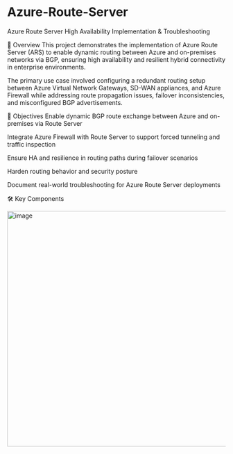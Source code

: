 # Azure-Route-Server
Azure Route Server High Availability Implementation & Troubleshooting

📌 Overview
This project demonstrates the implementation of Azure Route Server (ARS) to enable dynamic routing between Azure and on-premises networks via BGP, ensuring high availability and resilient hybrid connectivity in enterprise environments.

The primary use case involved configuring a redundant routing setup between Azure Virtual Network Gateways, SD-WAN appliances, and Azure Firewall while addressing route propagation issues, failover inconsistencies, and misconfigured BGP advertisements.

🎯 Objectives
Enable dynamic BGP route exchange between Azure and on-premises via Route Server

Integrate Azure Firewall with Route Server to support forced tunneling and traffic inspection

Ensure HA and resilience in routing paths during failover scenarios

Harden routing behavior and security posture

Document real-world troubleshooting for Azure Route Server deployments

🛠️ Key Components

<img width="542" alt="image" src="https://github.com/user-attachments/assets/f82de745-6762-474a-8063-9aa84c7e888b" />

